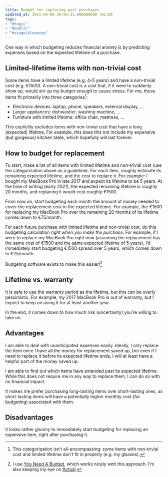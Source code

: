 ```yaml
---
title: Budget for replacing past purchases
updated_at: 2021-04-09 20:04:31.000000000 +02:00
tags:
- "#topic"
- "#public"
- "#stage/blooming"
---
```



One way in which budgeting reduces financial anxiety is by predicting expenses based on the expected lifetime of a purchase.

## Limited-lifetime items with non-trivial cost
Some items have a limited lifetime (e.g. 4–5 years) and have a non-trivial cost (e.g. €1500). A non-trivial cost is a cost that, if it were to suddenly show up, would stir up my budget enough to cause stress. For me, these items fit primarily into three categories[^1]:

* Electronic devices: laptop, phone, speakers, external display, …
* Larger appliances: dishwasher, washing machine, …
* Furniture with limited lifetime: office chair, mattress, …

[^1]: This categorization isn’t all-encompassing: some items with non-trivial cost and limited lifetime don’t fit in properly (e.g. my glasses).

This explicitly excludes items with non-trivial cost that have a long (expected) lifetime. For example, this does this not include my expensive (but gorgeous) kitchen table, which hopefully will last forever.

## How to budget for replacement
To start, make a list of all items with limited lifetime and non-trivial cost (use the categorization above as a guideline). For each item, roughly estimate its remaining expected lifetime, and the cost to replace it. For example: I bought my MacBook Pro in late 2017 and expect its lifetime to be 5 years. At the time of writing (early 2021), the expected remaining lifetime is roughly 20 months, and replacing it would cost roughly €1500.

From now on, start budgeting each month the amount of money needed to cover the replacement cost in the expected lifetime. For example, the €1500 for replacing my MacBook Pro over the remaining 20 months of its lifetime comes down to €75/month.

For each future purchase with limited lifetime and non-trivial cost, do this budgeting calculation _right when you make the purchase_. For example, if I were to replace my MacBook Pro right now (assuming the replacement has the same cost of €1500 and  the same expected lifetime of 5 years), I’d immediately start budgeting €1500 spread over 5 years, which comes down to €25/month.

Budgeting software exists to make this easier![^2]

[^2]: I use [You Need A Budget](https://www.youneedabudget.com), which works nicely with this approach. I’m also keeping my eye on [Actual](https://actualbudget.com).

## Lifetime vs. warranty
It is safe to use the warranty period as the lifetime, but this can be overly pessimistic. For example, my 2017 MacBook Pro is out of warranty, but I expect to keep on using it for at least another year.

In the end, it comes down to how much risk (uncertainty) you’re willing to take on.

## Advantages
I am able to deal with unanticipated expenses easily. Ideally, I only replace the item once I have all the money for replacement saved up, but even if I need to replace it before its expected lifetime ends, I will at least have a helpful part of the money saved up.

I am able to find out which items have extended past its expected lifetime. While this does not require me in any way to replace them, I can do so with no financial impact.

It makes me prefer purchasing long-lasting items over short-lasting ones, as short-lasting items will have a potentially higher monthly cost (for budgeting) associated with them.

## Disadvantages
It looks rather gloomy to immediately start budgeting for replacing an expensive item, right after purchasing it.